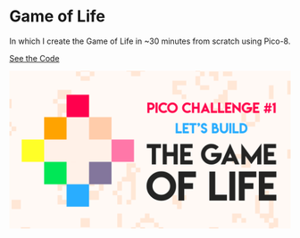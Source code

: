# Game of Life

In which I create the Game of Life in ~30 minutes from scratch using Pico-8.

[See the Code](/01-game-of-life/life.p8)

[![Game of Life video on YouTube](/01-game-of-life/thumbnail.png)](https://youtu.be/hh8ZprKn11o)